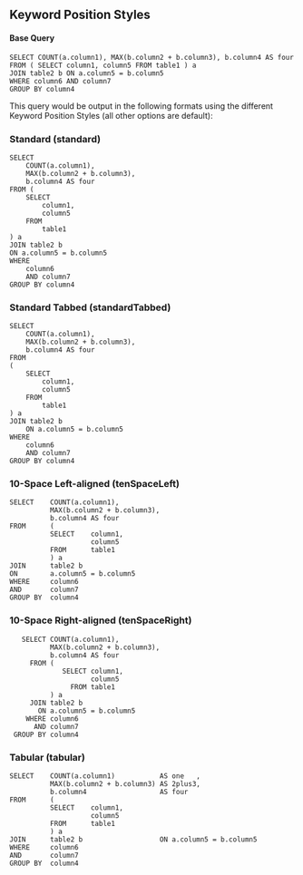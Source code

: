 ## Keyword Position Styles

#### Base Query

```
SELECT COUNT(a.column1), MAX(b.column2 + b.column3), b.column4 AS four
FROM ( SELECT column1, column5 FROM table1 ) a
JOIN table2 b ON a.column5 = b.column5
WHERE column6 AND column7
GROUP BY column4
```

This query would be output in the following formats using the different Keyword Position Styles (all other options are default):

### Standard (standard)

```
SELECT
	COUNT(a.column1),
	MAX(b.column2 + b.column3),
	b.column4 AS four
FROM (
	SELECT
		column1,
		column5
	FROM
		table1
) a
JOIN table2 b
ON a.column5 = b.column5
WHERE
	column6
	AND column7
GROUP BY column4
```

### Standard Tabbed (standardTabbed)

```
SELECT
	COUNT(a.column1),
	MAX(b.column2 + b.column3),
	b.column4 AS four
FROM
(
	SELECT
		column1,
		column5
	FROM
		table1
) a
JOIN table2 b
	ON a.column5 = b.column5
WHERE
	column6
	AND column7
GROUP BY column4
```

### 10-Space Left-aligned (tenSpaceLeft)

```
SELECT    COUNT(a.column1),
          MAX(b.column2 + b.column3),
          b.column4 AS four
FROM      (
          SELECT    column1,
                    column5
          FROM      table1
          ) a
JOIN      table2 b
ON        a.column5 = b.column5
WHERE     column6
AND       column7
GROUP BY  column4
```

### 10-Space Right-aligned (tenSpaceRight)

```
   SELECT COUNT(a.column1),
          MAX(b.column2 + b.column3),
          b.column4 AS four
     FROM (
             SELECT column1,
                    column5
               FROM table1
          ) a
     JOIN table2 b
       ON a.column5 = b.column5
    WHERE column6
      AND column7
 GROUP BY column4
```

### Tabular (tabular)

```
SELECT    COUNT(a.column1)           AS one   ,
          MAX(b.column2 + b.column3) AS 2plus3,
          b.column4                  AS four
FROM      (
          SELECT    column1,
                    column5
          FROM      table1
          ) a
JOIN      table2 b                   ON a.column5 = b.column5
WHERE     column6
AND       column7
GROUP BY  column4
```
